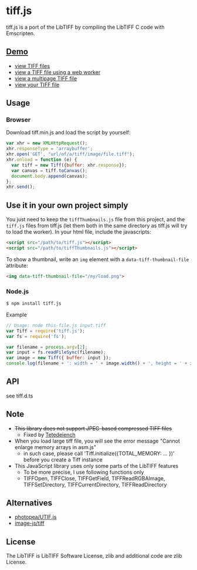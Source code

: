 # tiff.js

tiff.js is a port of the LibTIFF by compiling the LibTIFF C code with Emscripten.

## [Demo](http://seikichi.github.io/tiff.js/)

- [view TIFF files](http://seikichi.github.io/tiff.js/basic.html)
- [view a TIFF file using a web worker](http://seikichi.github.io/tiff.js/worker.html)
- [view a multipage TIFF file](http://seikichi.github.io/tiff.js/multipage.html)
- [view your TIFF file](http://seikichi.github.io/tiff.js/upload.html)

## Usage

### Browser

Download tiff.min.js and load the script by yourself:

```js
var xhr = new XMLHttpRequest();
xhr.responseType = 'arraybuffer';
xhr.open('GET', "url/of/a/tiff/image/file.tiff");
xhr.onload = function (e) {
  var tiff = new Tiff({buffer: xhr.response});
  var canvas = tiff.toCanvas();
  document.body.append(canvas);
};
xhr.send();
```

## Use it in your own project simply

You just need to keep the `tiffThumbnails.js` file from this project, and the `tiff.js` files from tiff.js
(let them both in the same directory as tiff.js will try to load the worker). In your html file, include the javascripts:
```html
<script src="/path/to/tiff.js"></script>
<script src="/path/to/tiffThumbnails.js"></script>
```
To show a thumbnail, write an `img` element with a `data-tiff-thumbnail-file` attribute:
```html
<img data-tiff-thumbnail-file="/my/load.png">
``` 


### Node.js

```sh
$ npm install tiff.js
```

Example

```js
// Usage: node this-file.js input.tiff
var Tiff = require('tiff.js');
var fs = require('fs');

var filename = process.argv[2];
var input = fs.readFileSync(filename);
var image = new Tiff({ buffer: input });
console.log(filename + ': width = ' + image.width() + ', height = ' + image.height());
```

## API

see tiff.d.ts

## Note

- ~~This library does not support JPEG-based compressed TIFF files~~
  - Fixed by [Tetedeiench](https://github.com/seikichi/tiff.js/issues/15#issuecomment-257103842)
- When you load large tiff file, you will see the error message "Cannot enlarge memory arrays in asm.js"
  - in such case, please call 'Tiff.initialize({TOTAL_MEMORY: ... })' before you create a Tiff instance
- This JavaScript library uses only some parts of the LibTIFF features
  - To be more precise, I use following functions only
  - TIFFOpen, TIFFClose, TIFFGetField, TIFFReadRGBAImage, TIFFSetDirectory, TIFFCurrentDirectory, TIFFReadDirectory
  
## Alternatives

- [photopea/UTIF.js](https://github.com/photopea/UTIF.js)
- [image-js/tiff](https://github.com/image-js/tiff)

## License

The LibTIFF is LibTIFF Software License, zlib and additional code are zlib License.
